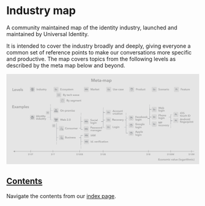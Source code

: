 # Industry map

A community maintained map of the identity industry, launched and maintained by Universal Identity.

It is intended to cover the industry broadly and deeply, giving everyone a common set of reference points to make our conversations more specific and productive. The map covers topics from the following levels as described by the meta map below and beyond.

![Meta map and examples][meta-map]

[meta-map]: meta/images/meta-map.png

## [Contents](index.md)

Navigate the contents from our [index page](index.md).
